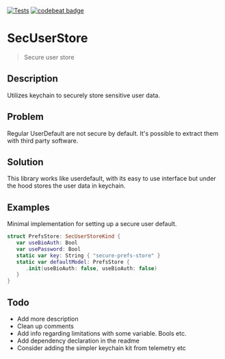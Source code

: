 [![Tests](https://github.com/sentryco/SecUserStore/actions/workflows/Tests.yml/badge.svg)](https://github.com/sentryco/SecUserStore/actions/workflows/Tests.yml)
[![codebeat badge](https://codebeat.co/badges/2aee5e88-5ffe-41d9-848b-983182003de4)](https://codebeat.co/projects/github-com-sentryco-secuserstore-main)

# SecUserStore

> Secure user store

## Description

Utilizes keychain to securely store sensitive user data. 

## Problem

Regular UserDefault are not secure by default. It's possible to extract them with third party software. 

## Solution

This library works like userdefault, with its easy to use interface but under the hood stores the user data in keychain.
 
## Examples

Minimal implementation for setting up a secure user default. 

```swift
struct PrefsStore: SecUserStoreKind { 
   var useBioAuth: Bool
   var usePassword: Bool
   static var key: String { "secure-prefs-store" }
   static var defaultModel: PrefsStore {
      .init(useBioAuth: false, useBioAuth: false)
   }
}
```

## Todo
- Add more description
- Clean up comments
- Add info regarding limitations with some variable. Bools etc. 
- Add dependency declaration in the readme
- Consider adding the simpler keychain kit from telemetry etc

